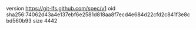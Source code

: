 version https://git-lfs.github.com/spec/v1
oid sha256:74062d43a4e137ebf6e2581d818aa8f7ecd4e684d22cfd2c841f3e8cbd560b93
size 4442
